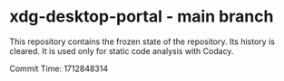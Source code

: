 # xdg-desktop-portal - main branch

This repository contains the frozen state of the repository.
Its history is cleared. It is used only for static code
analysis with Codacy.

Commit Time: 1712848314